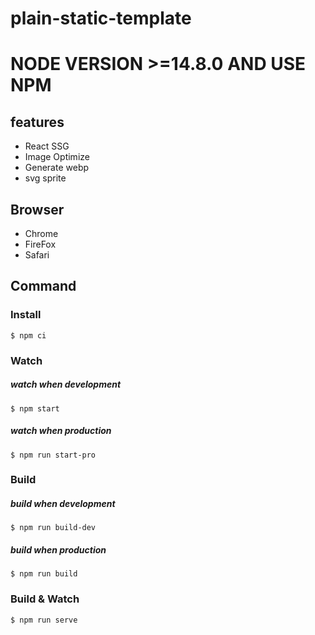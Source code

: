 # plain-static-template
# NODE VERSION >=14.8.0 AND USE NPM

## features
- React SSG
- Image Optimize
- Generate webp
- svg sprite

## Browser
- Chrome 
- FireFox
- Safari

## Command

### Install

```shell
$ npm ci
```

### Watch
##### watch when development

```shell
$ npm start
```

##### watch when production

```shell
$ npm run start-pro
```

### Build

##### build when development

```shell
$ npm run build-dev
```

##### build when production

```shell
$ npm run build
```

### Build & Watch

```shell
$ npm run serve
```
